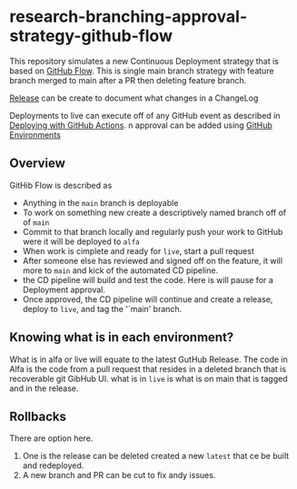 
# research-branching-approval-strategy-github-flow

This repository simulates a new Continuous Deployment strategy that is based on [GitHub Flow](https://docs.github.com/en/get-started/quickstart/github-flow). This is single main branch strategy with feature branch merged to main after a PR then deleting feature branch.

[Release](https://docs.github.com/en/repositories/releasing-projects-on-github/about-releases) can be create to document what changes in a ChangeLog

Deployments to live can execute off of any GitHub event as described in [Deploying with GitHub Actions](https://docs.github.com/en/actions/deployment/about-deployments/deploying-with-github-actions).  n approval can be added using [GitHub Environments](<https://docs.github.com/en/actions/deployment/targeting-different-environments/using-environments-for-deployment>)

## Overview

GitHib Flow is described as

* Anything in the `main` branch is deployable
* To work on something new create a descriptively named branch off of of `main`
* Commit to that branch locally and regularly push your work to GitHub were it will be deployed to `alfa`
* When work is cimplete and ready for `live`, start a pull request
* After someone else has reviewed and signed off on the feature, it will more to `main` and kick of the automated CD pipeline.
* the CD pipeline will build and test the code.  Here is will pause for a Deployment approval.
* Once approved, the CD pipeline will continue and create a release, deploy to `live`, and tag the '`main' branch. 

## Knowing what is in each environment?

What is in alfa or live will equate to the latest GutHub Release. The code in Alfa is the code from a pull request that resides in a deleted branch that is recoverable git GibHub UI. what is in `live` is what is on main that is tagged and in the release.

## Rollbacks

There are option here.  

1) One is the release can be deleted created a new `latest` that ce be built and redeployed.
2) A new branch and PR can be cut to fix andy issues.
